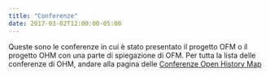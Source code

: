 ```yaml
---
title: "Conferenze"
date: 2017-03-02T12:00:00-05:00
---
```

Queste sono le conferenze in cui è stato presentato il progetto OFM o il progetto OHM con una parte di spiegazione di OFM. Per tutta la lista delle conferenze di OHM, andare alla pagina delle [Conferenze Open History Map](https://www.openhistorymap.org/conference/)
